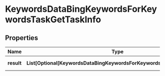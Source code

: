 # KeywordsDataBingKeywordsForKeywordsTaskGetTaskInfo


## Properties

| Name | Type | Description | Notes |
|------------ | ------------- | ------------- | -------------|
**result** | **List[Optional[KeywordsDataBingKeywordsForKeywordsTaskGetResultInfo]]** | array of results |[optional]|